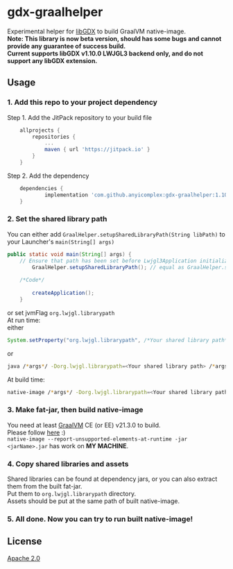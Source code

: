 # gdx-graalhelper
Experimental helper for [libGDX](https://libgdx.com/) to build GraalVM native-image.  
**Note: This library is now beta version, should has some bugs and cannot provide any guarantee of success build.  
Current supports libGDX v1.10.0 LWJGL3 backend only, and do not support any libGDX extension.**

## Usage
### 1. Add this repo to your project dependency
Step 1. Add the JitPack repository to your build file
```groovy
	allprojects {
		repositories {
			...
			maven { url 'https://jitpack.io' }
		}
	}
```

Step 2. Add the dependency
```groovy
	dependencies {
	        implementation 'com.github.anyicomplex:gdx-graalhelper:1.10.0-beta1'
	}
```
### 2. Set the shared library path
You can either add `GraalHelper.setupSharedLibraryPath(String libPath)` to your Launcher's `main(String[] args)`
```java
public static void main(String[] args) {
    // Ensure that path has been set before Lwjgl3Application initialization
		GraalHelper.setupSharedLibraryPath(); // equal as GraalHelper.setupSharedLibraryPath(".");
    
    /*Code*/
    
		createApplication();
	}
```
or set jvmFlag `org.lwjgl.librarypath`  
At run time:  
either
```java
System.setProperty("org.lwjgl.librarypath", /*Your shared library path*/); // equals as GraalHelper.setupSharedLibraryPath(String libPath);
```
or
```sh
java /*args*/ -Dorg.lwjgl.librarypath=<Your shared library path> /*args*/
```
At build time:
```sh
native-image /*args*/ -Dorg.lwjgl.librarypath=<Your shared library path> /*args*/
```
### 3. Make fat-jar, then build native-image
You need at least [GraalVM](https://www.graalvm.org/) CE (or EE) v21.3.0 to build.  
Please follow [here](https://www.graalvm.org/reference-manual/native-image/) :)  
`native-image --report-unsupported-elements-at-runtime -jar <jarName>.jar` has work on **MY MACHINE**.
### 4. Copy shared libraries and assets
Shared libraries can be found at dependency jars, or you can also extract them from the built fat-jar.  
Put them to `org.lwjgl.librarypath` directory.  
Assets should be put at the same path of built native-image.
### 5. All done. Now you can try to run built native-image!

## License
[Apache 2.0](https://github.com/anyicomplex/gdx-graalhelper/blob/master/LICENSE)

